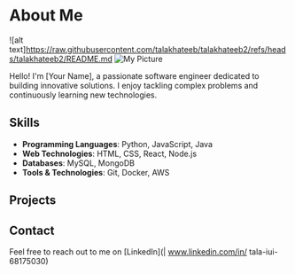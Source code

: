 # About Me


![alt text]https://raw.githubusercontent.com/talakhateeb/talakhateeb2/refs/heads/talakhateeb2/README.md
![My Picture](image/Hi.gif)


Hello! I'm [Your Name], a passionate software engineer dedicated to building innovative solutions. I enjoy tackling complex problems and continuously learning new technologies.



## Skills

- **Programming Languages**: Python, JavaScript, Java
- **Web Technologies**: HTML, CSS, React, Node.js
- **Databases**: MySQL, MongoDB
- **Tools & Technologies**: Git, Docker, AWS

## Projects


## Contact

Feel free to reach out to me on [LinkedIn](| www.linkedin.com/in/ tala-iui-68175030) 
